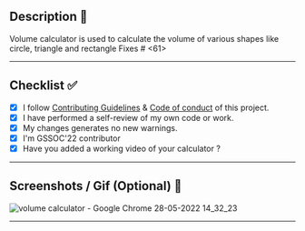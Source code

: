 ## Description 📜

Volume calculator is used to calculate the volume of various shapes like circle, triangle and rectangle 
Fixes # <61>

<hr>
 
## Checklist ✅


- [x] I follow [Contributing Guidelines](https://github.com/vasu-1/CalcHub/blob/main/.github/ContributingGuidelines.md) & [Code of conduct](https://github.com/vasu-1/CalcHub/blob/main/CODE_OF_CONDUCT.md) of this project.
- [x] I have performed a self-review of my own code or work.
- [x] My changes generates no new warnings.
- [x] I'm GSSOC'22 contributor
- [x] Have you added a working video of your calculator ?

<hr>

## Screenshots / Gif (Optional) 📸
![volume calculator - Google Chrome 28-05-2022 14_32_23](https://user-images.githubusercontent.com/96954912/170818709-25b06260-fa2a-449b-b2f5-548b7d974613.png)



<hr>
